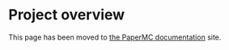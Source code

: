 # Project overview

This page has been moved to [the PaperMC documentation](https://docs.papermc.io/folia/reference/overview) site.

